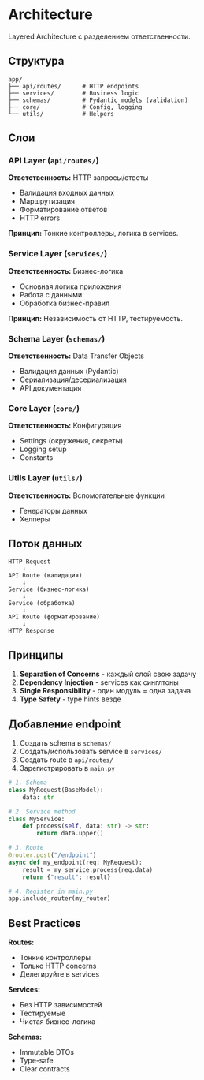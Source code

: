 # Architecture

Layered Architecture с разделением ответственности.

## Структура

```
app/
├── api/routes/      # HTTP endpoints
├── services/        # Business logic
├── schemas/         # Pydantic models (validation)
├── core/            # Config, logging
└── utils/           # Helpers
```

## Слои

### API Layer (`api/routes/`)

**Ответственность:** HTTP запросы/ответы

- Валидация входных данных
- Маршрутизация
- Форматирование ответов
- HTTP errors

**Принцип:** Тонкие контроллеры, логика в services.

### Service Layer (`services/`)

**Ответственность:** Бизнес-логика

- Основная логика приложения
- Работа с данными
- Обработка бизнес-правил

**Принцип:** Независимость от HTTP, тестируемость.

### Schema Layer (`schemas/`)

**Ответственность:** Data Transfer Objects

- Валидация данных (Pydantic)
- Сериализация/десериализация
- API документация

### Core Layer (`core/`)

**Ответственность:** Конфигурация

- Settings (окружения, секреты)
- Logging setup
- Constants

### Utils Layer (`utils/`)

**Ответственность:** Вспомогательные функции

- Генераторы данных
- Хелперы

## Поток данных

```
HTTP Request
    ↓
API Route (валидация)
    ↓
Service (бизнес-логика)
    ↓
Service (обработка)
    ↓
API Route (форматирование)
    ↓
HTTP Response
```

## Принципы

1. **Separation of Concerns** - каждый слой свою задачу
2. **Dependency Injection** - services как синглтоны
3. **Single Responsibility** - один модуль = одна задача
4. **Type Safety** - type hints везде

## Добавление endpoint

1. Создать schema в `schemas/`
2. Создать/использовать service в `services/`
3. Создать route в `api/routes/`
4. Зарегистрировать в `main.py`

```python
# 1. Schema
class MyRequest(BaseModel):
    data: str

# 2. Service method
class MyService:
    def process(self, data: str) -> str:
        return data.upper()

# 3. Route
@router.post("/endpoint")
async def my_endpoint(req: MyRequest):
    result = my_service.process(req.data)
    return {"result": result}

# 4. Register in main.py
app.include_router(my_router)
```

## Best Practices

**Routes:**
- Тонкие контроллеры
- Только HTTP concerns
- Делегируйте в services

**Services:**
- Без HTTP зависимостей
- Тестируемые
- Чистая бизнес-логика

**Schemas:**
- Immutable DTOs
- Type-safe
- Clear contracts
